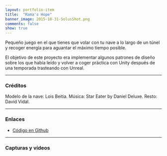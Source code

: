 ```yaml
---
layout: portfolio-item
title:  "Rama's Hope"
banner_image: 2015-10-31-SolusShot.png
comments: false
show: true
---
```


Pequeño juego en el que tienes que volar con tu nave a lo largo de un túnel y recoger energía para aguantar el máximo tiempo posible.

El objetivo de este proyecto era implementar algunos patrones de diseño sobre los que había leído y volver a coger práctica con Unity después de una temporada trasteando con Unreal.

---

### Créditos
Modelo de la nave: Lois Beitia.
Música: Star Eater by Daniel Deluxe.
Resto: David Vidal.

---

### Enlaces
* [Código en Github](https://github.com/txotxopue/RamasHope)

---

### Capturas y vídeos